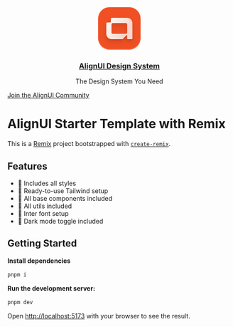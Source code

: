 <p align="center">
  <a href="https://alignui.com">
    <img src="./public/images/logo.svg" height="96">
    <h3 align="center">AlignUI Design System</h3>
  </a>
  <p align="center">The Design System You Need</p>
</p>

[Join the AlignUI Community](https://discord.gg/alignui)

# AlignUI Starter Template with Remix

This is a [Remix](https://remix.run) project bootstrapped with [`create-remix`](https://remix.run/docs/en/main/other-api/create-remix).

## Features

- 🔸 Includes all styles
- 🔸 Ready-to-use Tailwind setup
- 🔸 All base components included
- 🔸 All utils included
- 🔸 Inter font setup
- 🔸 Dark mode toggle included

## Getting Started

**Install dependencies**

```bash
pnpm i
```

**Run the development server:**

```bash
pnpm dev
```

Open [http://localhost:5173](http://localhost:5173) with your browser to see the result.

